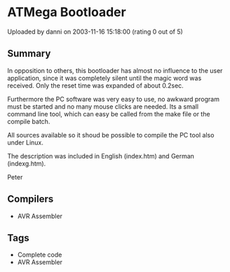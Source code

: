 # ATMega Bootloader

Uploaded by danni on 2003-11-16 15:18:00 (rating 0 out of 5)

## Summary

In opposition to others, this bootloader has almost no influence to the user application, since it was completely silent until the magic word was received. Only the reset time was expanded of about 0.2sec.  

Furthermore the PC software was very easy to use, no awkward program must be started and no many mouse clicks are needed. Its a small command line tool, which can easy be called from the make file or the compile batch.  

All sources available so it shoud be possible to compile the PC tool also under Linux.  

The description was included in English (index.htm) and German (indexg.htm).


Peter

## Compilers

- AVR Assembler

## Tags

- Complete code
- AVR Assembler
